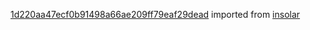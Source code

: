 [1d220aa47ecf0b91498a66ae209ff79eaf29dead](https://github.com/insolar/insolar/commit/1d220aa47ecf0b91498a66ae209ff79eaf29dead) imported from [insolar](https://github.com/insolar/insolar)
